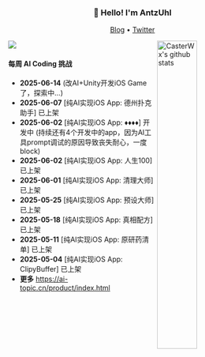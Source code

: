 <h3 align="center">👋 Hello! I'm AntzUhl</h3>

<p align="center">
  <a target="_blank" href="https://ai-topic.cn/">Blog</a> •
  <a target="_blank" href="https://x.com/RimaseToori">Twitter</a> 
</p>

[![](https://count.getloli.com/get/@CasterWx.github.readme)](https://count.getloli.com/)
 <img align="right" width="40%" src="https://github-readme-stats.vercel.app/api?username=CasterWx&show_icons=true&icon_color=0366d6&bg_color=ffffff&hide_title=true&hide=contribs&include_all_commits=true" alt="CasterWx's github stats"/>

#### 每周 AI Coding 挑战

* **2025-06-14** (改AI+Unity开发iOS Game了，探索中...)
* **2025-06-07** [纯AI实现iOS App: 德州扑克助手] 已上架
* **2025-06-02** [纯AI实现iOS App: ♦️♦️♦️♦️] 开发中 (持续还有4个开发中的app，因为AI工具prompt调试的原因导致丧失耐心，一度block)
* **2025-06-02** [纯AI实现iOS App: 人生100] 已上架
* **2025-06-01** [纯AI实现iOS App: 清理大师] 已上架
* **2025-05-25** [纯AI实现iOS App: 预设大师] 已上架
* **2025-05-18** [纯AI实现iOS App: 真相配方] 已上架
* **2025-05-11** [纯AI实现iOS App: 原研药清单] 已上架
* **2025-05-04** [纯AI实现iOS App: ClipyBuffer] 已上架
* **更多** https://ai-topic.cn/product/index.html

<table>
<tr>

</tr>
</table>
